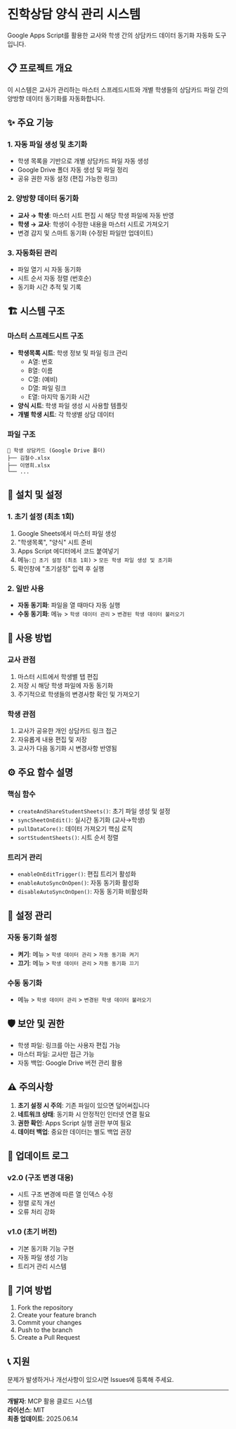 # 진학상담 양식 관리 시스템

Google Apps Script를 활용한 교사와 학생 간의 상담카드 데이터 동기화 자동화 도구입니다.

## 📋 프로젝트 개요

이 시스템은 교사가 관리하는 마스터 스프레드시트와 개별 학생들의 상담카드 파일 간의 양방향 데이터 동기화를 자동화합니다.

## ✨ 주요 기능

### 1. 자동 파일 생성 및 초기화
- 학생 목록을 기반으로 개별 상담카드 파일 자동 생성
- Google Drive 폴더 자동 생성 및 파일 정리
- 공유 권한 자동 설정 (편집 가능한 링크)

### 2. 양방향 데이터 동기화
- **교사 → 학생**: 마스터 시트 편집 시 해당 학생 파일에 자동 반영
- **학생 → 교사**: 학생이 수정한 내용을 마스터 시트로 가져오기
- 변경 감지 및 스마트 동기화 (수정된 파일만 업데이트)

### 3. 자동화된 관리
- 파일 열기 시 자동 동기화
- 시트 순서 자동 정렬 (번호순)
- 동기화 시간 추적 및 기록

## 🏗️ 시스템 구조

### 마스터 스프레드시트 구조

- **학생목록 시트**: 학생 정보 및 파일 링크 관리
  - A열: 번호
  - B열: 이름
  - C열: (예비)
  - D열: 파일 링크
  - E열: 마지막 동기화 시간
- **양식 시트**: 학생 파일 생성 시 사용할 템플릿
- **개별 학생 시트**: 각 학생별 상담 데이터

### 파일 구조
```
📁 학생 상담카드 (Google Drive 폴더)
├── 김철수.xlsx
├── 이영희.xlsx
└── ...
```

## 🚀 설치 및 설정

### 1. 초기 설정 (최초 1회)
1. Google Sheets에서 마스터 파일 생성
2. "학생목록", "양식" 시트 준비
3. Apps Script 에디터에서 코드 붙여넣기
4. 메뉴: `🚨 초기 설정 (최초 1회)` > `모든 학생 파일 생성 및 초기화`
5. 확인창에 "초기설정" 입력 후 실행

### 2. 일반 사용
- **자동 동기화**: 파일을 열 때마다 자동 실행
- **수동 동기화**: 메뉴 > `학생 데이터 관리` > `변경된 학생 데이터 불러오기`

## 📖 사용 방법

### 교사 관점
1. 마스터 시트에서 학생별 탭 편집
2. 저장 시 해당 학생 파일에 자동 동기화
3. 주기적으로 학생들의 변경사항 확인 및 가져오기

### 학생 관점
1. 교사가 공유한 개인 상담카드 링크 접근
2. 자유롭게 내용 편집 및 저장
3. 교사가 다음 동기화 시 변경사항 반영됨

## ⚙️ 주요 함수 설명

### 핵심 함수
- `createAndShareStudentSheets()`: 초기 파일 생성 및 설정
- `syncSheetOnEdit()`: 실시간 동기화 (교사→학생)
- `pullDataCore()`: 데이터 가져오기 핵심 로직
- `sortStudentSheets()`: 시트 순서 정렬

### 트리거 관리
- `enableOnEditTrigger()`: 편집 트리거 활성화
- `enableAutoSyncOnOpen()`: 자동 동기화 활성화
- `disableAutoSyncOnOpen()`: 자동 동기화 비활성화

## 🔧 설정 관리

### 자동 동기화 설정
- **켜기**: 메뉴 > `학생 데이터 관리` > `자동 동기화 켜기`
- **끄기**: 메뉴 > `학생 데이터 관리` > `자동 동기화 끄기`

### 수동 동기화
- 메뉴 > `학생 데이터 관리` > `변경된 학생 데이터 불러오기`

## 🛡️ 보안 및 권한

- 학생 파일: 링크를 아는 사용자 편집 가능
- 마스터 파일: 교사만 접근 가능
- 자동 백업: Google Drive 버전 관리 활용

## ⚠️ 주의사항

1. **초기 설정 시 주의**: 기존 파일이 있으면 덮어써집니다
2. **네트워크 상태**: 동기화 시 안정적인 인터넷 연결 필요
3. **권한 확인**: Apps Script 실행 권한 부여 필요
4. **데이터 백업**: 중요한 데이터는 별도 백업 권장

## 🔄 업데이트 로그

### v2.0 (구조 변경 대응)
- 시트 구조 변경에 따른 열 인덱스 수정
- 정렬 로직 개선
- 오류 처리 강화

### v1.0 (초기 버전)
- 기본 동기화 기능 구현
- 자동 파일 생성 기능
- 트리거 관리 시스템

## 🤝 기여 방법

1. Fork the repository
2. Create your feature branch
3. Commit your changes
4. Push to the branch
5. Create a Pull Request

## 📞 지원

문제가 발생하거나 개선사항이 있으시면 Issues에 등록해 주세요.

---

**개발자**: MCP 활용 클로드 시스템  
**라이선스**: MIT  
**최종 업데이트**: 2025.06.14
